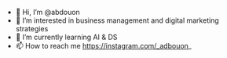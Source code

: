 - 👋 Hi, I’m @abdouon
- 👀 I’m interested in business management and digital marketing strategies 
- 🌱 I’m currently learning AI & DS
- 📫 How to reach me https://instagram.com/_adbouon_

<!---
abdouon/abdouon is a ✨ special ✨ repository because its `README.md` (this file) appears on your GitHub profile.
You can click the Preview link to take a look at your changes.
--->
